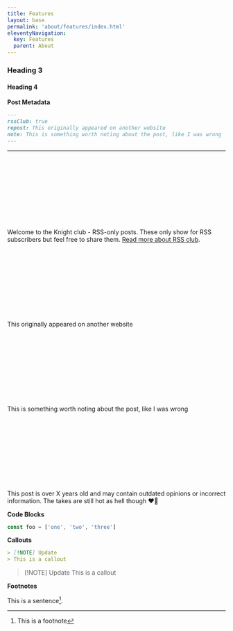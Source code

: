 ```yaml
---
title: Features
layout: base
permalink: 'about/features/index.html'
eleventyNavigation:
  key: Features
  parent: About
---
```


### Heading 3

#### Heading 4

**Post Metadata**

```markdown
---
rssClub: true
repost: This originally appeared on another website
note: This is something worth noting about the post, like I was wrong
---
```

---

<aside class="alert">
    <div class="alert-icon">
        <svg class="icon subscribe-icon">
            <use xlink:href="#rss"></use>
        </svg>
    </div>
    <p>Welcome to the Knight club - RSS-only posts. These only show for RSS subscribers but feel free to share them. <a href="https://daverupert.com/rss-club/">Read more about RSS club</a>.</p>
</aside>
<aside class="alert">
    <div class="alert-icon">
        <svg class="icon alert-repost">
            <use xlink:href="#repost"></use>
        </svg>
    </div>
    <p>This originally appeared on another website</p>
</aside>

<aside class="alert">
    <div class="alert-icon">
        <svg class="icon alert-note">
            <use xlink:href="#bell"></use>
        </svg>
    </div>
    <p>This is something worth noting about the post, like I was wrong</p>
</aside>

<aside class="alert">
    <div class="alert-icon">
        <svg class="icon alert-calendar">
            <use xlink:href="#calendar"></use>
        </svg>
    </div>
    <p>This post is over X years old and may contain outdated opinions or incorrect information. The takes are still hot as hell though ❤️‍🔥</p>
</aside>

**Code Blocks**

```js
const foo = ['one', 'two', 'three']
```

**Callouts**

```md
> [!NOTE] Update
> This is a callout
```

> [!NOTE] Update
> This is a callout

**Footnotes**

This is a sentence[^1].

[^1]: This is a footnote